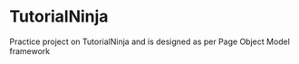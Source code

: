 # TutorialNinja
Practice project on TutorialNinja and is designed as per Page Object Model framework
